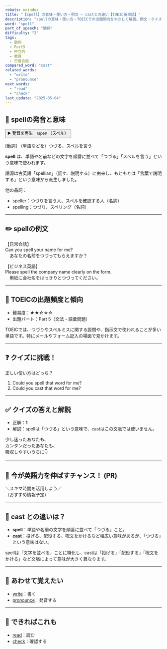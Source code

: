 ```yaml
---
robots: noindex
title: "【spell】の意味・使い方・例文 ― castとの違い【TOEIC英単語】"
description: "spellの意味・使い方・TOEICでの出題傾向をやさしく解説。例文・クイズ付きでcastとの違いもわかりやすく学べます。"
word: "spell"
part_of_speech: "動詞"
difficulty: "2"
tags:
  - 動詞
  - Part5
  - 中立的
  - 教育
  - 日常会話
compared_word: "cast"
related_words:
  - "write"
  - "pronounce"
next_words:
  - "read"
  - "check"
last_update: "2025-05-04"
---
```


## 🔰 spellの発音と意味

<button class="play-audio" onclick="playTTS('spell')">
  <span class="play-audio-main">
    ▶️ 発音を再生　/spel/
  </span>
  <span class="play-audio-sub">
    （スペル）
  </span>
</button>

[動詞] （単語などを）つづる、スペルを言う

**spell** は、単語や名前などの文字を順番に並べて「つづる」「スペルを言う」という意味で使われます。

語源は古英語「spellian」（話す、説明する）に由来し、もともとは「言葉で説明する」という意味から派生しました。

他の品詞：  
- speller：つづりを言う人、スペルを確認する人（名詞）
- spelling：つづり、スペリング（名詞）

---

## ✏️ spellの例文

【日常会話】  
Can you spell your name for me?  
　あなたの名前をつづってもらえますか？

【ビジネス英語】  
Please spell the company name clearly on the form.  
　用紙に会社名をはっきりとつづってください。

---

## 🎯 TOEICの出題頻度と傾向

- 難易度：★★☆☆☆
- 出題パート：Part 5（文法・語彙問題）

TOEICでは、つづりやスペルミスに関する設問や、指示文で使われることが多い単語です。特にメールやフォーム記入の場面で見かけます。

---

## ❓ クイズに挑戦！

正しい使い方はどっち？

1. Could you spell that word for me?  
2. Could you cast that word for me?

---

## ✅ クイズの答えと解説

- 正解：**1**
- 解説：spellは「つづる」という意味で、castはこの文脈では使いません。

少し迷ったあなたも、  
カンタンだったあなたも、  
吸収しやすいうちに👇️

---

## 🚀 今が英語力を伸ばすチャンス！ (PR)

<div class="info-center">
＼スキマ時間を活用しよう／<br>  
（おすすめ情報予定）
</div>

---

## 🤔  cast との違いは？

- **spell**：単語や名前の文字を順番に並べて「つづる」こと。
- **[cast](/word/cast/)**：投げる、配役する、呪文をかけるなど幅広い意味があるが、「つづる」という意味はない。

spellは「文字を並べる」ことに特化し、castは「投げる」「配役する」「呪文をかける」など文脈によって意味が大きく異なります。

---

## 🧩 あわせて覚えたい

- [write](/word/write/)：書く
- [pronounce](/word/pronounce/)：発音する

---

## 📖 できればこれも

- [read](/word/read/)：読む
- [check](/word/check/)：確認する

<!-- cvid: aid41_bid06 -->
